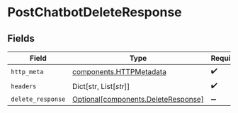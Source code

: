 # PostChatbotDeleteResponse


## Fields

| Field                                                                            | Type                                                                             | Required                                                                         | Description                                                                      |
| -------------------------------------------------------------------------------- | -------------------------------------------------------------------------------- | -------------------------------------------------------------------------------- | -------------------------------------------------------------------------------- |
| `http_meta`                                                                      | [components.HTTPMetadata](../../models/components/httpmetadata.md)               | :heavy_check_mark:                                                               | N/A                                                                              |
| `headers`                                                                        | Dict[str, List[*str*]]                                                           | :heavy_check_mark:                                                               | N/A                                                                              |
| `delete_response`                                                                | [Optional[components.DeleteResponse]](../../models/components/deleteresponse.md) | :heavy_minus_sign:                                                               | OK                                                                               |